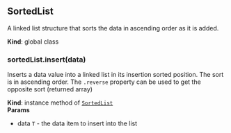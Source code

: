 <a name="SortedList"></a>

## SortedList
A linked list structure that sorts the data in ascending order as it is
added.

**Kind**: global class  
<a name="SortedList+insert"></a>

### sortedList.insert(data)
Inserts a data value into a linked list in its insertion sorted
position.  The sort is in ascending order.  The `.reverse` property
can be used to get the opposite sort (returned array)

**Kind**: instance method of [<code>SortedList</code>](#SortedList)  
**Params**

- data <code>T</code> - the data item to insert into the list

